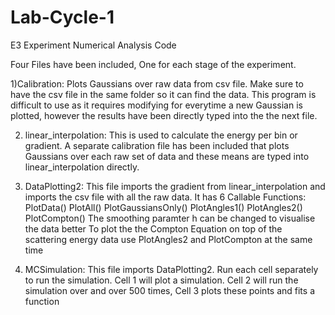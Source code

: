 # Lab-Cycle-1
E3 Experiment Numerical Analysis Code


Four Files have been included, One for each stage of the experiment. 


1)Calibration:
        Plots Gaussians over raw data from csv file. Make sure to have the csv file in the same folder so it can find the data.
        This program is difficult to use as it requires modifying for everytime a new Gaussian is plotted, however the results have been directly typed into the             the next file.


2) linear_interpolation:
        This is used to calculate the energy per bin or gradient. 
        A separate calibration file has been included that plots Gaussians over each raw set of data and these means are typed into linear_interpolation directly.

3) DataPlotting2:
        This file imports the gradient from linear_interpolation and imports the csv file with all the raw data.
        It has 6 Callable Functions: PlotData() PlotAll() PlotGaussiansOnly() PlotAngles1() PlotAngles2() PlotCompton()
        The smoothing paramter h can be changed to visualise the data better 
        To plot the the Compton Equation on top of the scattering energy data use PlotAngles2 and PlotCompton at the same time
 
 
 4) MCSimulation:
        This file imports DataPlotting2.
        Run each cell separately to run the simulation. Cell 1 will plot a simulation. Cell 2 will run the simulation over and over 500 times, Cell 3 plots these           points and fits a function
 
